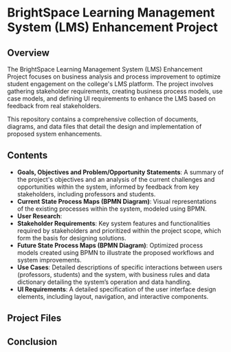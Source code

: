 # BrightSpace Learning Management System (LMS) Enhancement Project

## Overview
The BrightSpace Learning Management System (LMS) Enhancement Project focuses on business analysis and process improvement to optimize student engagement on the college's LMS platform. The project involves gathering stakeholder requirements, creating business process models, use case models, and defining UI requirements to enhance the LMS based on feedback from real stakeholders.

This repository contains a comprehensive collection of documents, diagrams, and data files that detail the design and implementation of proposed system enhancements.

## Contents
- **Goals, Objectives and Problem/Opportunity Statements**: A summary of the project's objectives and an analysis of the current challenges and opportunities within the system, informed by feedback from key stakeholders, including professors and students.
- **Current State Process Maps (BPMN Diagram)**: Visual representations of the existing processes within the system, modeled using BPMN.
- **User Research**: 
- **Stakeholder Requirements**: Key system features and functionalities required by stakeholders and prioritized within the project scope, which form the basis for designing solutions.
- **Future State Process Maps (BPMN Diagram)**: Optimized process models created using BPMN to illustrate the proposed workflows and system improvements. 
- **Use Cases**: Detailed descriptions of specific interactions between users (professors, students) and the system, with business rules and data dictionary detailing the system’s operation and data handling.
- **UI Requirements**: A detailed specification of the user interface design elements, including layout, navigation, and interactive components. 


## Project Files



## Conclusion
